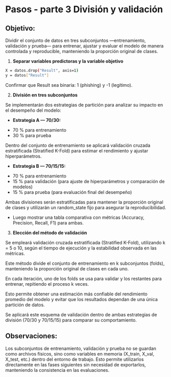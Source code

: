 # Pasos - parte 3 División y validación

## Objetivo:

Dividir el conjunto de datos en tres subconjuntos —entrenamiento, validación y prueba— para entrenar, ajustar y evaluar el modelo de manera controlada y reproducible, manteniendo la proporción original de clases.

1) **Separar variables predictoras y la variable objetivo**

```bash 
X = datos.drop("Result", axis=1)
y = datos["Result"]
```
Confirmar que Result sea binaria: 1 (phishing) y -1 (legítimo).

2) **División en tres subconjuntos**

Se implementarán dos estrategias de partición para analizar su impacto en el desempeño del modelo:

* **Estrategia A — 70/30:**

- 70 % para entrenamiento
- 30 % para prueba

Dentro del conjunto de entrenamiento se aplicará validación cruzada estratificada (Stratified K-Fold) para estimar el rendimiento y ajustar hiperparámetros.

* **Estrategia B — 70/15/15:**

- 70 % para entrenamiento
- 15 % para validación (para ajuste de hiperparámetros y comparación de modelos)
- 15 % para prueba (para evaluación final del desempeño)

Ambas divisiones serán estratificadas para mantener la proporción original de clases y utilizarán un random_state fijo para asegurar la reproducibilidad.

* Luego mostrar una tabla comparativa con métricas (Accuracy, Precision, Recall, F1) para ambas.

3) **Elección del método de validación**

Se empleará validación cruzada estratificada (Stratified K-Fold), utilizando k = 5 o 10, según el tiempo de ejecución y la estabilidad observada en las métricas.

Este método divide el conjunto de entrenamiento en k subconjuntos (folds), manteniendo la proporción original de clases en cada uno.

En cada iteración, uno de los folds se usa para validar y los restantes para entrenar, repitiendo el proceso k veces.

Esto permite obtener una estimación más confiable del rendimiento promedio del modelo y evitar que los resultados dependan de una única partición de datos.

Se aplicará este esquema de validación dentro de ambas estrategias de división (70/30 y 70/15/15) para comparar su comportamiento.

## Observaciones: 

Los subconjuntos de entrenamiento, validación y prueba no se guardan como archivos físicos, sino como variables en memoria (X_train, X_val, X_test, etc.) dentro del entorno de trabajo. Esto permite utilizarlos directamente en las fases siguientes sin necesidad de exportarlos, manteniendo la consistencia en las evaluaciones.
